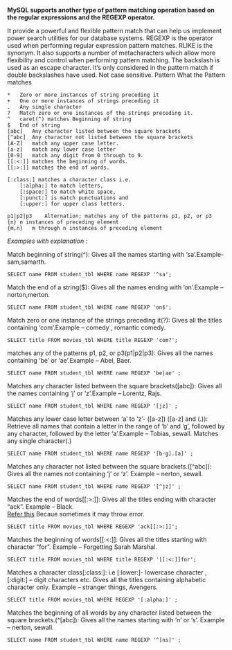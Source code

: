 **MySQL supports another type of pattern matching operation based on the regular expressions and the REGEXP operator.**

It provide a powerful and flexible pattern match that can help us implement power search utilities for our database systems.
REGEXP is the operator used when performing regular expression pattern matches. RLIKE is the synonym.
It also supports a number of metacharacters which allow more flexibility and control when performing pattern matching.
The backslash is used as an escape character. It’s only considered in the pattern match if double backslashes have used.
Not case sensitive.
Pattern	What the Pattern matches
```
*	Zero or more instances of string preceding it
+	One or more instances of strings preceding it
.	Any single character
?	Match zero or one instances of the strings preceding it.
^	caret(^) matches Beginning of string
$	End of string
[abc]	Any character listed between the square brackets
[^abc]	Any character not listed between the square brackets
[A-Z]	match any upper case letter.
[a-z]	match any lower case letter
[0-9]	match any digit from 0 through to 9.
[[:<:]]	matches the beginning of words.
[[:>:]]	matches the end of words.

[:class:] matches a character class i.e. 
    [:alpha:] to match letters, 
    [:space:] to match white space, 
    [:punct:] is match punctuations and 
    [:upper:] for upper class letters.

p1|p2|p3	Alternation; matches any of the patterns p1, p2, or p3
{n}	n instances of preceding element
{m,n}	m through n instances of preceding element
```
*Examples with explanation :* 


Match beginning of string(^): Gives all the names starting with ‘sa’.Example- sam,samarth.

```
SELECT name FROM student_tbl WHERE name REGEXP '^sa';
```


Match the end of a string($): Gives all the names ending with ‘on’.Example – norton,merton.
```
SELECT name FROM student_tbl WHERE name REGEXP 'on$';
```

Match zero or one instance of the strings preceding it(?): Gives all the titles containing ‘com’.Example – comedy , romantic comedy.
```
SELECT title FROM movies_tbl WHERE title REGEXP 'com?'; 
```

matches any of the patterns p1, p2, or p3(p1|p2|p3): Gives all the names containing ‘be’ or ‘ae’.Example – Abel, Baer.
```
SELECT name FROM student_tbl WHERE name REGEXP 'be|ae' ;
```

Matches any character listed between the square brackets([abc]): Gives all the names containing ‘j’ or ‘z’.Example – Lorentz, Rajs.
```
SELECT name FROM student_tbl WHERE name REGEXP '[jz]' ;
```

Matches any lower case letter between ‘a’ to ‘z’- ([a-z]) ([a-z] and (.)): Retrieve all names that contain a letter in the range of ‘b’ and ‘g’, followed by any character, followed by the letter ‘a’.Example – Tobias, sewall. Matches any single character(.)
```
SELECT name FROM student_tbl WHERE name REGEXP '[b-g].[a]' ;
```

Matches any character not listed between the square brackets.([^abc]): Gives all the names not containing ‘j’ or ‘z’. Example – nerton, sewall.
```
SELECT name FROM student_tbl WHERE name REGEXP '[^jz]' ;
```

Matches the end of words[[:>:]]: Gives all the titles ending with character “ack”. Example – Black.  
[Refer this](https://stackoverflow.com/questions/59998409/error-code-3685-illegal-argument-to-a-regular-expression)
Becaue sometimes it may throw error.
```
SELECT title FROM movies_tbl WHERE REGEXP 'ack[[:>:]]';
``` 

Matches the beginning of words[[:<:]]: Gives all the titles starting with character “for”. Example – Forgetting Sarah Marshal.
```
SELECT title FROM movies_tbl WHERE title REGEXP '[[:<:]]for'; 
```

Matches a character class[:class:]: i.e [:lower:]- lowercase character ,[:digit:] – digit characters etc. Gives all the titles containing alphabetic character only. Example – stranger things, Avengers.
```
SELECT title FROM movies_tbl WHERE REGEXP '[:alpha:]' ;
```

Matches the beginning of all words by any character listed between the square brackets.(^[abc]): Gives all the names starting with ‘n’ or ‘s’. Example – nerton, sewall.
```
SELECT name FROM student_tbl WHERE name REGEXP '^[ns]' ;
```